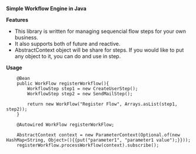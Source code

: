 **Simple Workflow Engine in Java**

**Features**
- This library is written for managing sequencial flow steps for your own business.
- It also supports both of future and reactive.
- AbstractContext object will be share for steps. If you would like to put any object to it, you can do and use in step.

**Usage**

```
    @Bean
    public WorkFlow registerWorkflow(){
        WorkflowStep step1 = new CreateUserStep();
        WorkflowStep step2 = new SendMailStep();

        return new WorkFlow("Register Flow", Arrays.asList(step1, step2));
    }

```

```
    @Autowired WorkFlow registerWorkFlow;

    AbstractContext context = new ParameterContext(Optional.of(new HashMap<String, Object>(){{put("parameter1", "parameter1 value");}}));
    registerWorkflow.processWorkflow(context).subscribe();
```

